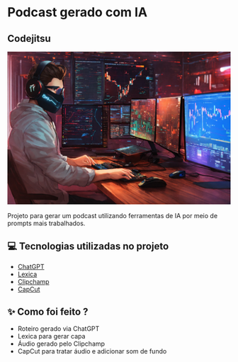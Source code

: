 # Podcast gerado com IA

## Codejitsu

![cover](./assets/cover.png)

Projeto para gerar um podcast utilizando ferramentas de IA por meio de prompts mais trabalhados.

## 💻 Tecnologias utilizadas no projeto

- [ChatGPT](https://chat.openai.com/)
- [Lexica](https://lexica.art/)
- [Clipchamp](https://clipchamp.com/pt-br/)
- [CapCut](https://www.capcut.com/pt-br/)

## ✨ Como foi feito ?

- Roteiro gerado via ChatGPT
- Lexica para gerar capa
- Áudio gerado pelo Clipchamp
- CapCut para tratar áudio e adicionar som de fundo
